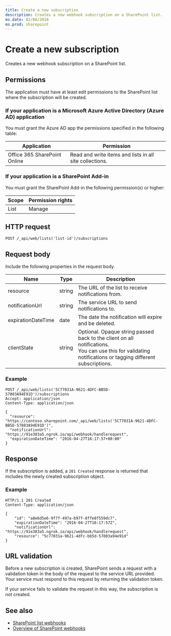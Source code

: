 ```yaml
---
title: Create a new subscription
description: Creates a new webhook subscription on a SharePoint list.
ms.date: 02/08/2018
ms.prod: sharepoint
---
```



# Create a new subscription 

Creates a new webhook subscription on a SharePoint list. 

## Permissions

The application must have at least edit permissions to the SharePoint list where the subscription will be created.

### If your application is a Microsoft Azure Active Directory (Azure AD) application

You must grant the Azure AD app the permissions specified in the following table:

Application | Permission 
------------|------------
Office 365 SharePoint Online|Read and write items and lists in all site collections.

### If your application is a SharePoint Add-in

You must grant the SharePoint Add-in the following permission(s) or higher:

Scope | Permission rights 
------|------------
List|Manage

## HTTP request

```
POST /_api/web/lists('list-id')/subscriptions
```

## Request body

Include the following properties in the request body.

Name | Type | Description 
-----|------|------------
resource|string|The URL of the list to receive notifications from.
notificationUrl|string|The service URL to send notifications to.
expirationDateTime|date|The date the notification will expire and be deleted.
clientState|string|Optional. Opaque string passed back to the client on all notifications.<br/>You can use this for validating notifications or tagging different subscriptions.


### Example

```http
POST /_api/web/lists('5C77031A-9621-4DFC-BB5D-57803A94E91D')/subscriptions
Accept: application/json
Content-Type: application/json

{
  "resource": "https://contoso.sharepoint.com/_api/web/lists('5C77031A-9621-4DFC-BB5D-57803A94E91D')",
  "notificationUrl": "https://91e383a5.ngrok.io/api/webhook/handlerequest",
  "expirationDateTime": "2016-04-27T16:17:57+00:00"
}
```

## Response

If the subscription is added, a `201 Created` response is returned that includes the newly created subscription object.

### Example

```http
HTTP/1.1 201 Created
Content-Type: application/json

{
    "id": "a8e6d5e6-9f7f-497a-b97f-8ffe8f559dc7",
    "expirationDateTime": "2016-04-27T16:17:57Z",    
    "notificationUrl": "https://91e383a5.ngrok.io/api/webhook/handlerequest",
    "resource": "5c77031a-9621-4dfc-bb5d-57803a94e91d"
}
```

## URL validation

Before a new subscription is created, SharePoint sends a request with a validation token in the body of the request to the service URL provided. Your service must respond to this request by returning the validation token.

If your service fails to validate the request in this way, the subscription is not created.

## See also

- [SharePoint list webhooks](overview-sharepoint-list-webhooks.md)
- [Overview of SharePoint webhooks](../overview-sharepoint-webhooks.md)
